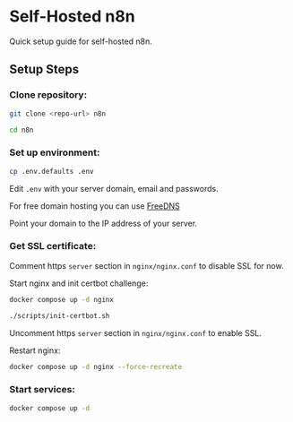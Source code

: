 # Self-Hosted n8n

Quick setup guide for self-hosted n8n.

## Setup Steps

### Clone repository:

```bash
git clone <repo-url> n8n

cd n8n
```

### Set up environment:

```bash
cp .env.defaults .env
```

Edit `.env` with your server domain, email and passwords.

For free domain hosting you can use [FreeDNS](https://freedns.afraid.org/)

Point your domain to the IP address of your server.

### Get SSL certificate:

Comment https `server` section in `nginx/nginx.conf` to disable SSL for now.

Start nginx and init certbot challenge:
```bash
docker compose up -d nginx

./scripts/init-certbot.sh
```

Uncomment https `server` section in `nginx/nginx.conf` to enable SSL.

Restart nginx:
```bash
docker compose up -d nginx --force-recreate
```

### Start services:

```bash
docker compose up -d
```

